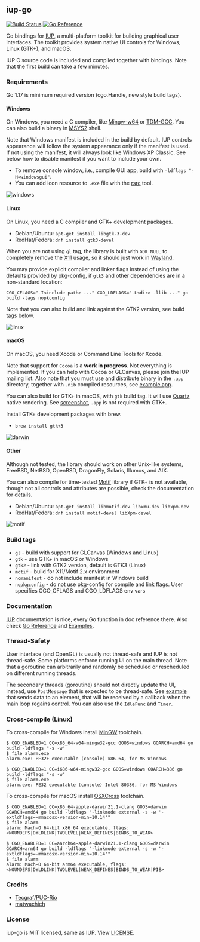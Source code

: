 ## iup-go
[![Build Status](https://github.com/gen2brain/iup-go/actions/workflows/build.yml/badge.svg)](https://github.com/gen2brain/iup-go/actions)
[![Go Reference](https://pkg.go.dev/badge/github.com/gen2brain/iup-go.svg)](https://pkg.go.dev/github.com/gen2brain/iup-go/iup)

Go bindings for [IUP](https://www.tecgraf.puc-rio.br/iup/), a multi-platform toolkit for building graphical user interfaces.
The toolkit provides system native UI controls for Windows, Linux (GTK+), and macOS.

IUP C source code is included and compiled together with bindings.
Note that the first build can take a few minutes.

### Requirements

Go 1.17 is minimum required version (cgo.Handle, new style build tags).

#### Windows

On Windows, you need a C compiler, like [Mingw-w64](https://mingw-w64.org) or [TDM-GCC](http://tdm-gcc.tdragon.net/).
You can also build a binary in [MSYS2](https://msys2.github.io/) shell.

Note that Windows manifest is included in the build by default. IUP controls appearance will follow the system appearance only if the manifest is used.
If not using the manifest, it will always look like Windows XP Classic. See below how to disable manifest if you want to include your own.

* To remove console window, i.e., compile GUI app, build with `-ldflags "-H=windowsgui"`.
* You can add icon resource to `.exe` file with the [rsrc](https://github.com/akavel/rsrc) tool.

![windows](examples/sample/sample_windows.png)

#### Linux

On Linux, you need a C compiler and GTK+ development packages.

* Debian/Ubuntu: `apt-get install libgtk-3-dev`
* RedHat/Fedora: `dnf install gtk3-devel`

When you are not using `gl` tag, the library is built with `GDK_NULL` to completely remove the [X11](https://en.wikipedia.org/wiki/X_Window_System) usage,
so it should just work in [Wayland](https://en.wikipedia.org/wiki/Wayland_(display_server_protocol)).

You may provide explicit compiler and linker flags instead of using the defaults provided by pkg-config, if `gtk3` and other dependencies are in a non-standard location:

```
CGO_CFLAGS="-I<include path> ..." CGO_LDFLAGS="-L<dir> -llib ..." go build -tags nopkconfig
```  

Note that you can also build and link against the GTK2 version, see build tags below.

![linux](examples/sample/sample_linux.png)

#### macOS

On macOS, you need Xcode or Command Line Tools for Xcode.

Note that support for `Cocoa` is a **work in progress**. Not everything is implemented. If you can help with Cocoa or GLCanvas, please join the IUP mailing list.
Also note that you must use and distribute binary in the `.app` directory, together with `.nib` compiled resources, see [example.app](https://github.com/gen2brain/iup-go/tree/master/dist/darwin/example.app).

You can also build for GTK+ in macOS, with `gtk` build tag. It will use [Quartz](https://en.wikipedia.org/wiki/Quartz_(graphics_layer)) native rendering. 
See [screenshot](examples/sample/sample_darwin_gtk.png), `.app` is not required with GTK+.

Install GTK+ development packages with brew.

* `brew install gtk+3`

![darwin](examples/sample/sample_darwin.png)

#### Other

Although not tested, the library should work on other Unix-like systems, FreeBSD, NetBSD, OpenBSD, DragonFly, Solaris, Illumos, and AIX.

You can also compile for time-tested [Motif](https://en.wikipedia.org/wiki/Motif_(software)) library if GTK+ is not available,
though not all controls and attributes are possible, check the documentation for details.

* Debian/Ubuntu: `apt-get install libmotif-dev libxmu-dev libxpm-dev`
* RedHat/Fedora: `dnf install motif-devel libXpm-devel`

![motif](examples/sample/sample_motif.png)

### Build tags

* `gl` - build with support for GLCanvas (Windows and Linux)
* `gtk` - use GTK+ in macOS or Windows
* `gtk2` - link with GTK2 version, default is GTK3 (Linux)
* `motif` - build for X11/Motif 2.x environment
* `nomanifest` - do not include manifest in Windows build
* `nopkgconfig` - do not use pkg-config for compile and link flags. User specifies CGO_CFLAGS and CGO_LDFLAGS env vars

### Documentation

[IUP](https://www.tecgraf.puc-rio.br/iup/) documentation is nice, every Go function in doc reference there.
Also check [Go Reference](https://pkg.go.dev/github.com/gen2brain/iup-go/iup) and [Examples](https://github.com/gen2brain/iup-go/tree/master/examples).

### Thread-Safety

User interface (and OpenGL) is usually not thread-safe and IUP is not thread-safe. Some platforms enforce running UI on the main thread.
Note that a goroutine can arbitrarily and randomly be scheduled or rescheduled on different running threads.

The secondary threads (goroutine) should not directly update the UI, instead, use `PostMessage` that is expected to be thread-safe.
See [example](https://github.com/gen2brain/iup-go/tree/master/examples/postmessage) that sends data to an element,
that will be received by a callback when the main loop regains control. You can also use the `IdleFunc` and `Timer`.

### Cross-compile (Linux)

To cross-compile for Windows install [MinGW](https://www.mingw-w64.org/) toolchain.

```
$ CGO_ENABLED=1 CC=x86_64-w64-mingw32-gcc GOOS=windows GOARCH=amd64 go build -ldflags "-s -w"
$ file alarm.exe
alarm.exe: PE32+ executable (console) x86-64, for MS Windows

$ CGO_ENABLED=1 CC=i686-w64-mingw32-gcc GOOS=windows GOARCH=386 go build -ldflags "-s -w"
$ file alarm.exe
alarm.exe: PE32 executable (console) Intel 80386, for MS Windows
```

To cross-compile for macOS install [OSXCross](https://github.com/tpoechtrager/osxcross) toolchain.

```
$ CGO_ENABLED=1 CC=x86_64-apple-darwin21.1-clang GOOS=darwin GOARCH=amd64 go build -ldflags "-linkmode external -s -w '-extldflags=-mmacosx-version-min=10.14'"
$ file alarm
alarm: Mach-O 64-bit x86_64 executable, flags:<NOUNDEFS|DYLDLINK|TWOLEVEL|WEAK_DEFINES|BINDS_TO_WEAK>

$ CGO_ENABLED=1 CC=aarch64-apple-darwin21.1-clang GOOS=darwin GOARCH=arm64 go build -ldflags "-linkmode external -s -w '-extldflags=-mmacosx-version-min=10.14'"
$ file alarm
alarm: Mach-O 64-bit arm64 executable, flags:<NOUNDEFS|DYLDLINK|TWOLEVEL|WEAK_DEFINES|BINDS_TO_WEAK|PIE>
```

### Credits

* [Tecgraf/PUC-Rio](https://www.tecgraf.puc-rio.br)
* [matwachich](https://github.com/matwachich/iup)

### License

iup-go is MIT licensed, same as IUP. View [LICENSE](https://github.com/gen2brain/iup-go/blob/master/LICENSE).
